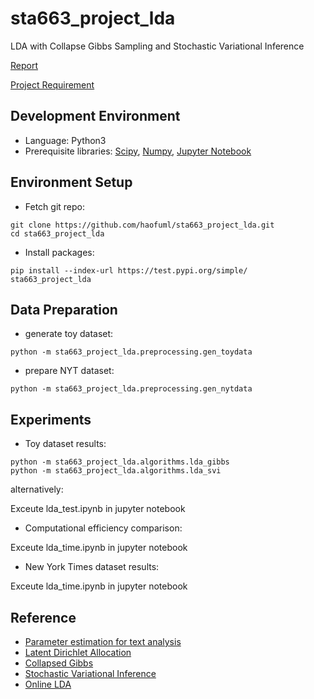 # sta663_project_lda
LDA with Collapse Gibbs Sampling and Stochastic Variational Inference

[Report](https://www.overleaf.com/15867250wrvzjcyhcwxj#/60454983/)

[Project Requirement](https://github.com/cliburn/sta-663-2018/blob/master/project/FinalProject.ipynb)

## Development Environment
* Language: Python3
* Prerequisite libraries: [Scipy](http://scipy.org), [Numpy](http://numpy.org), [Jupyter Notebook](http://jupyter.org/)

## Environment Setup
* Fetch git repo:
```shell
git clone https://github.com/haofuml/sta663_project_lda.git
cd sta663_project_lda
```
* Install packages:
```shell
pip install --index-url https://test.pypi.org/simple/ sta663_project_lda
```

## Data Preparation
* generate toy dataset:
```shell
python -m sta663_project_lda.preprocessing.gen_toydata
```
* prepare NYT dataset:
```shell
python -m sta663_project_lda.preprocessing.gen_nytdata
```

## Experiments
* Toy dataset results:
``` shell
python -m sta663_project_lda.algorithms.lda_gibbs
python -m sta663_project_lda.algorithms.lda_svi
``` 
  alternatively:

Exceute lda_test.ipynb in jupyter notebook

* Computational efficiency comparison:

Exceute lda_time.ipynb in jupyter notebook

* New York Times dataset results:

Exceute lda_time.ipynb in jupyter notebook

## Reference
* [Parameter estimation for text analysis](http://www.arbylon.net/publications/text-est.pdf)
* [Latent Dirichlet Allocation](http://www.cs.columbia.edu/~blei/papers/BleiNgJordan2003.pdf)
* [Collapsed Gibbs](http://www.ics.uci.edu/~newman/pubs/fastlda.pdf)
* [Stochastic Variational Inference](http://www.columbia.edu/~jwp2128/Papers/HoffmanBleiWangPaisley2013.pdf)
* [Online LDA](https://papers.nips.cc/paper/3902-online-learning-for-latent-dirichlet-allocation.pdf)


